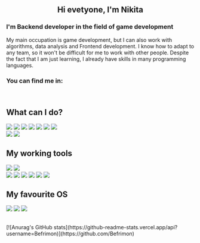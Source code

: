 <h2 align="center">
  Hi evetyone, I'm Nikita
</h2>

<h3>
  I'm Backend developer in the field of game development
</h3>

My main occupation is game development, but I can also work with algorithms, data analysis and Frontend development. I know how to adapt to any team, so it won't be difficult for me to work with other people.
Despite the fact that I am just learning, I already have skills in many programming languages.

### You can find me in:
<a href="https://vk.com/poloskanik">
  <img align="left" src="https://img.shields.io/badge/вконтакте-%232E87FB.svg?&style=flat&logo=vk&logoColor=white" alt=""/>
</a>
<a href="https://codeforces.com/profile/Befrimon">
  <img align="left" src="https://img.shields.io/badge/Codeforces-445f9d?style=flat&logo=Codeforces&logoColor=white" alt=""/>
</a> <br>

## What can I do?
![](https://img.shields.io/badge/Python-14354C?style=flat&logo=python&logoColor=white)
![](https://img.shields.io/badge/Kotlin-0095D5?&style=flat&logo=kotlin&logoColor=white)
![](https://img.shields.io/badge/C%23-239120?style=flat&logo=c-sharp&logoColor=white)
![](https://img.shields.io/badge/.NET-5C2D91?style=flat&logo=.net&logoColor=white)
![](https://img.shields.io/badge/Unity-100000?style=flat&logo=unity&logoColor=white)
![](https://img.shields.io/badge/C%2B%2B-00599C?style=flat&logo=c%2B%2B&logoColor=white)
![](https://img.shields.io/badge/Java-ED8B00?style=flat&logo=java&logoColor=white)
</br>
![](https://img.shields.io/badge/GIT-E44C30?style=flat&logo=git&logoColor=white)
![](https://img.shields.io/badge/MySQL-00000F?style=flat&logo=mysql&logoColor=white)


## My working tools
![](https://img.shields.io/badge/Windows-Lenovo-0078D6?style=flat&logo=windows&logoColor=white)
![](https://img.shields.io/badge/Intel-Core_i5_6th-0071C5?style=flat&logo=intel&logoColor=white)
</br>
![](https://img.shields.io/badge/IntelliJ_IDEA-000000.svg?style=flat&logo=intellij-idea&logoColor=white)
![](https://img.shields.io/badge/Android_Studio-3DDC84?style=flat&logo=android-studio&logoColor=white)
![](https://img.shields.io/badge/PyCharm-000000.svg?&style=flat&logo=PyCharm&logoColor=white)
![](https://img.shields.io/badge/Rider-000000?style=flat&logo=Rider&logoColor=white)
![](https://img.shields.io/badge/CLion-000000?style=flat&logo=clion&logoColor=white)
![](https://img.shields.io/badge/Notepad++-90E59A.svg?style=flat&logo=notepad%2B%2B&logoColor=black)

## My favourite OS
![](https://img.shields.io/badge/Arch_Linux-1793D1?style=flat&logo=arch-linux&logoColor=white)
![](https://img.shields.io/badge/Kali_Linux-557C94?style=flat&logo=kali-linux&logoColor=white)
![](https://img.shields.io/badge/Fedora-294172?style=flat&logo=fedora&logoColor=white)

</br>
[![Anurag's GitHub stats](https://github-readme-stats.vercel.app/api?username=Befrimon)](https://github.com/Befrimon)
